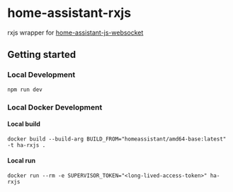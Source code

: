 # home-assistant-rxjs

rxjs wrapper for [home-assistant-js-websocket](https://github.com/home-assistant/home-assistant-js-websocket)

## Getting started

### Local Development

`npm run dev`

### Local Docker Development

#### Local build

`docker build --build-arg BUILD_FROM="homeassistant/amd64-base:latest" -t ha-rxjs .`

#### Local run

`docker run --rm -e SUPERVISOR_TOKEN="<long-lived-access-token>" ha-rxjs`
